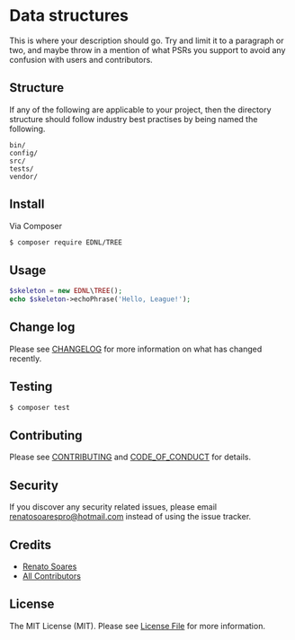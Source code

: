 # Data structures

This is where your description should go. Try and limit it to a paragraph or two, and maybe throw in a mention of what
PSRs you support to avoid any confusion with users and contributors.

## Structure

If any of the following are applicable to your project, then the directory structure should follow industry best practises by being named the following.

```
bin/        
config/
src/
tests/
vendor/
```


## Install

Via Composer

``` bash
$ composer require EDNL/TREE
```

## Usage

``` php
$skeleton = new EDNL\TREE();
echo $skeleton->echoPhrase('Hello, League!');
```

## Change log

Please see [CHANGELOG](CHANGELOG.md) for more information on what has changed recently.

## Testing

``` bash
$ composer test
```

## Contributing

Please see [CONTRIBUTING](CONTRIBUTING.md) and [CODE_OF_CONDUCT](CODE_OF_CONDUCT.md) for details.

## Security

If you discover any security related issues, please email renatosoarespro@hotmail.com instead of using the issue tracker.

## Credits

- [Renato Soares][link-author]
- [All Contributors][link-contributors]

## License

The MIT License (MIT). Please see [License File](LICENSE.md) for more information.

[ico-version]: https://img.shields.io/packagist/v/EDNL/TREE.svg?style=flat-square
[ico-license]: https://img.shields.io/badge/license-MIT-brightgreen.svg?style=flat-square
[ico-travis]: https://img.shields.io/travis/EDNL/TREE/master.svg?style=flat-square
[ico-scrutinizer]: https://img.shields.io/scrutinizer/coverage/g/EDNL/TREE.svg?style=flat-square
[ico-code-quality]: https://img.shields.io/scrutinizer/g/EDNL/TREE.svg?style=flat-square
[ico-downloads]: https://img.shields.io/packagist/dt/EDNL/TREE.svg?style=flat-square

[link-packagist]: https://packagist.org/packages/EDNL/TREE
[link-travis]: https://travis-ci.org/EDNL/TREE
[link-scrutinizer]: https://scrutinizer-ci.com/g/EDNL/TREE/code-structure
[link-code-quality]: https://scrutinizer-ci.com/g/EDNL/TREE
[link-downloads]: https://packagist.org/packages/EDNL/TREE
[link-author]: https://github.com/renatosoarespro
[link-contributors]: ../../contributors
